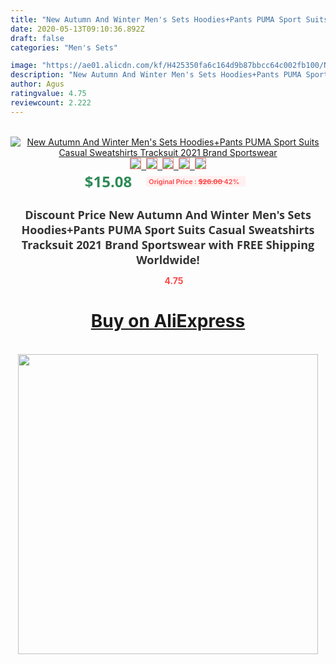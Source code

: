 ```yaml
---
title: "New Autumn And Winter Men's Sets Hoodies+Pants PUMA Sport Suits Casual Sweatshirts Tracksuit 2021 Brand Sportswear"
date: 2020-05-13T09:10:36.892Z
draft: false
categories: "Men's Sets"

image: "https://ae01.alicdn.com/kf/H425350fa6c164d9b87bbcc64c002fb100/New-Autumn-And-Winter-Men-s-Sets-Hoodies-Pants-PUMA-Sport-Suits-Casual-Sweatshirts-Tracksuit-2021.jpg"
description: "New Autumn And Winter Men's Sets Hoodies+Pants PUMA Sport Suits Casual Sweatshirts Tracksuit 2021 Brand Sportswear"
author: Agus
ratingvalue: 4.75
reviewcount: 2.222
---
```

<br>
<div style="text-align: center;">
<a href="https://s.click.aliexpress.com/e/_APdwpJ" target="_blank" rel="nofollow noopener noreferrer"><img alt="New Autumn And Winter Men's Sets Hoodies+Pants PUMA Sport Suits Casual Sweatshirts Tracksuit 2021 Brand Sportswear" class="magnifier-image" src="https://ae01.alicdn.com/kf/H425350fa6c164d9b87bbcc64c002fb100/New-Autumn-And-Winter-Men-s-Sets-Hoodies-Pants-PUMA-Sport-Suits-Casual-Sweatshirts-Tracksuit-2021.jpg_640x640.jpg">
<br>
<img style="border:1px solid salmon" src="https://ae01.alicdn.com/kf/H425350fa6c164d9b87bbcc64c002fb100/New-Autumn-And-Winter-Men-s-Sets-Hoodies-Pants-PUMA-Sport-Suits-Casual-Sweatshirts-Tracksuit-2021.jpg_120x120.jpg">&nbsp;&nbsp;<img style="border:1px solid salmon" src="https://ae01.alicdn.com/kf/H10aa7d853acb474ab416a454cf612331T/New-Autumn-And-Winter-Men-s-Sets-Hoodies-Pants-PUMA-Sport-Suits-Casual-Sweatshirts-Tracksuit-2021.jpg_120x120.jpg">&nbsp;&nbsp;<img style="border:1px solid salmon" src="https://ae01.alicdn.com/kf/H3c18cdfe5e514a05bae08dd56e1e1d59u/New-Autumn-And-Winter-Men-s-Sets-Hoodies-Pants-PUMA-Sport-Suits-Casual-Sweatshirts-Tracksuit-2021.jpg_120x120.jpg">&nbsp;&nbsp;<img style="border:1px solid salmon" src="https://ae01.alicdn.com/kf/H753ff7b81cbd44809686991868b10e34z/New-Autumn-And-Winter-Men-s-Sets-Hoodies-Pants-PUMA-Sport-Suits-Casual-Sweatshirts-Tracksuit-2021.jpg_120x120.jpg">&nbsp;&nbsp;<img style="border:1px solid salmon" src="https://ae01.alicdn.com/kf/Heec4432a904645a9baf597caa8b703104/New-Autumn-And-Winter-Men-s-Sets-Hoodies-Pants-PUMA-Sport-Suits-Casual-Sweatshirts-Tracksuit-2021.jpg_120x120.jpg"></a></div><br0>
<div style="text-align: center;"><span style="background-color: white; border: 0px; box-sizing: border-box; color: seagreen; display: inline-block; font-family: &quot;open sans&quot; , &quot;arial&quot; , &quot;helvetica&quot; , sans-serif , &quot;heiti&quot;; font-size: 24px; font-stretch: inherit; font-weight: 700; line-height: inherit; margin: 0px 10px 0px 0px; padding: 0px; vertical-align: middle;">$15.08 </span>
<span style="background: rgb(255 , 241 , 241); border-radius: 3px; border: 0px; box-sizing: border-box; color: #ff4747; display: inline-block; font-family: inherit; font-size: 12px; font-stretch: inherit; font-style: inherit; font-variant: inherit; font-weight: 600; line-height: inherit; margin: 0px; padding: 2px 5px; transform: scale(0.9); vertical-align: middle;">Original Price : <b style="text-decoration: line-through;">$26.00 </b> 42%&nbsp;&nbsp;</span></div>
<h1 style="color: #333333; display: inline-block; font-family: &quot;open sans&quot; , &quot;arial&quot; , &quot;helvetica&quot; , sans-serif , &quot;heiti&quot;; font-size: 18px; font-stretch: inherit; font-weight: 700; text-align: center;">Discount Price New Autumn And Winter Men's Sets Hoodies+Pants PUMA Sport Suits Casual Sweatshirts Tracksuit 2021 Brand Sportswear with FREE Shipping Worldwide!</h1>
<div style="color: #ff4747; text-align: center;">
<img src="https://4.bp.blogspot.com/-M0ZcTcb-5uY/XleCXlxnR4I/AAAAAAAAAEc/OrjgMkXV1oMQFaCRZj5HQwOCBcu3w1FegCPcBGAYYCw/s1600/star.png" style="height: 15px;">&nbsp;<b>4.75</b></div>
<div class="button_cont" align="center"><a class="buynow_a" href="https://s.click.aliexpress.com/e/_APdwpJ" target="_blank" rel="nofollow noopener noreferrer"><H1>Buy on AliExpress</H1></a></div><br>
<div class="separator" style="clear: both; text-align: center;">
<img src="https://lh3.googleusercontent.com/-pTy5HemUv9M/XlePHvY0dAI/AAAAAAAAAE4/0nX5iRUoIWY8eMW9Dpxeirr157OZliDIgCLcBGAsYHQ/s1600/badge.gif" width="480">
</div>
